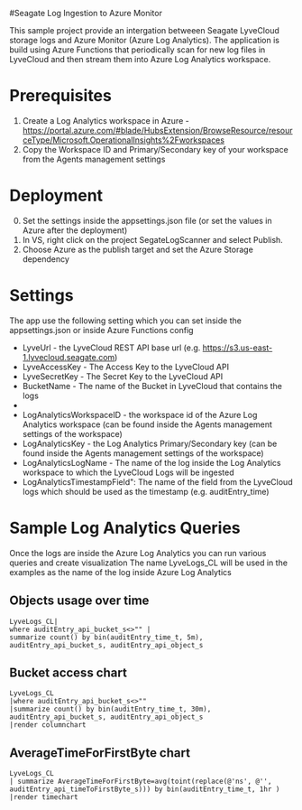 #Seagate Log Ingestion to Azure Monitor

This sample project provide an intergation betweeen Seagate LyveCloud storage logs and Azure Monitor (Azure Log Analytics).
The application is build using Azure Functions that periodically scan for new log files in LyveCloud and then stream them into Azure Log Analytics workspace.

# Prerequisites
1. Create a Log Analytics workspace in Azure - https://portal.azure.com/#blade/HubsExtension/BrowseResource/resourceType/Microsoft.OperationalInsights%2Fworkspaces
2. Copy the Workspace ID and Primary/Secondary key of your workspace from the Agents management settings


# Deployment 
0. Set the settings inside the appsettings.json file (or set the values in Azure after the deployment)
1. In VS, right click on the project SegateLogScanner and select Publish.
2. Choose Azure as the publish target and set the Azure Storage dependency

# Settings
The app use the following setting which you can set inside the appsettings.json or inside Azure Functions config
* LyveUrl - the LyveCloud REST API base url (e.g. https://s3.us-east-1.lyvecloud.seagate.com)
* LyveAccessKey - The Access Key to the LyveCloud API
* LyveSecretKey - The Secret Key to the LyveCloud API
* BucketName - The name of the Bucket in LyveCloud that contains the logs
*
* LogAnalyticsWorkspaceID - the workspace id of the Azure Log Analytics workspace (can be found inside the Agents management settings of the workspace)
* LogAnalyticsKey - the Log Analytics Primary/Secondary key (can be found inside the Agents management settings of the workspace)
* LogAnalyticsLogName - The name of the log inside the Log Analytics workspace to which the LyveCloud Logs will be ingested
* LogAnalyticsTimestampField": The name of the field from the LyveCloud logs which should be used as the timestamp (e.g. auditEntry_time)

# Sample Log Analytics Queries
Once the logs are inside the Azure Log Analytics you can run various queries and create visualization 
The name LyveLogs_CL will be used in the examples as the name of the log inside Azure Log Analytics


## Objects usage over time 
```
LyveLogs_CL| 
where auditEntry_api_bucket_s<>"" |
summarize count() by bin(auditEntry_time_t, 5m), auditEntry_api_bucket_s, auditEntry_api_object_s
```


## Bucket access chart
```
LyveLogs_CL
|where auditEntry_api_bucket_s<>"" 
|summarize count() by bin(auditEntry_time_t, 30m), auditEntry_api_bucket_s, auditEntry_api_object_s
|render columnchart 
```

## AverageTimeForFirstByte chart 
```
LyveLogs_CL
| summarize AverageTimeForFirstByte=avg(toint(replace(@'ns', @'', auditEntry_api_timeToFirstByte_s))) by bin(auditEntry_time_t, 1hr )
|render timechart 
```